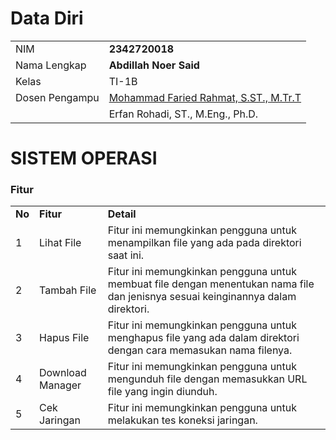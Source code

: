 # Data Diri

|                |                                                                     |
| -------------- | ------------------------------------------------------------------- |
| NIM            | **2342720018**                                                      |
| Nama Lengkap   | **Abdillah Noer Said**                                              |
| Kelas          | TI-1B                                                               |
| Dosen Pengampu | [Mohammad Faried Rahmat, S.ST., M.Tr.T](https://github.com/mrhmt80) |
|                | Erfan Rohadi, ST., M.Eng., Ph.D.                                    |

# SISTEM OPERASI

### Fitur

|        |                       |                                                                                                                                    |
| ------ | --------------------- |  --------------------------------------------------------------------------------------------------------------------------------- |
| **No** | **Fitur**             | **Detail**                                                                                                                         |
| 1      | Lihat File            | Fitur ini memungkinkan pengguna untuk menampilkan file yang ada pada direktori saat ini.                                           |
| 2      | Tambah File           | Fitur ini memungkinkan pengguna untuk membuat file dengan menentukan nama file dan jenisnya sesuai keinginannya dalam direktori.   |
| 3      | Hapus File            | Fitur ini memungkinkan pengguna untuk menghapus file yang ada dalam direktori dengan cara memasukan nama filenya.                  |
| 4      | Download Manager      | Fitur ini memungkinkan pengguna untuk mengunduh file dengan memasukkan URL file yang ingin diunduh.                                |
| 5      | Cek Jaringan          | Fitur ini memungkinkan pengguna untuk melakukan tes koneksi jaringan.                                                              |
